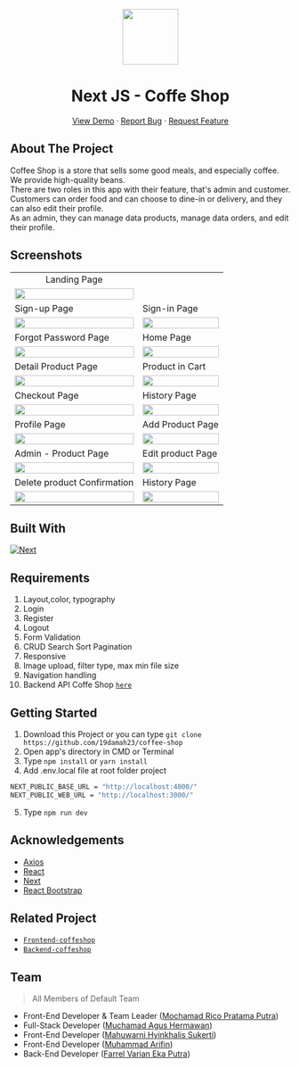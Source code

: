 <p align="center">
  <image src="/public/logoCoffeShop.svg" width=100/>
  <h1 align='center'>Next JS - Coffe Shop</h1>
</p>
  <p align="center">
    <a href="https://coffeeshopsks.mochamadrico.xyz/">View Demo</a>
    ·
    <a href="https://github.com/19damah23/coffee-shop/issues">Report Bug</a>
    ·
    <a href="https://github.com/19damah23/coffee-shop/pulls">Request Feature</a>
  </p>

## About The Project

Coffee Shop is a store that sells some good meals, and especially coffee. We provide high-quality beans. <br/>
There are two roles in this app with their feature, that's admin and customer.
Customers can order food and can choose to dine-in or delivery, and they can also edit their profile. <br/>
As an admin, they can manage data products, manage data orders, and edit their profile.
## Screenshots

<p align="center" display=flex>
  <table>
    <tr align="center">
      <td>Landing Page</td>
    </tr>
     <tr align="center">
      <td><image src='./screenshots/Coffee Shop1.png' width=100%></td>
    </tr>
  <tr>
    <td>Sign-up Page</td>
    <td>Sign-in Page</td>
  </tr>
  <tr>
    <td><image src='./screenshots/Coffee Shop2.png' width=100%></td>
    <td><image src='./screenshots/Coffee Shop3.png' width=100%/></td>
  </tr>
  
  <tr>
    <td>Forgot Password Page</td>
    <td>Home Page</td>
  </tr>
  <tr>
    <td><image src='./screenshots/Coffee Shop16.png' width=100%></td>
    <td><image src='./screenshots/Coffee Shop4.png' width=100%/></td>
  </tr>
  
  <tr>
    <td>Detail Product Page</td>
    <td>Product in Cart</td>
  </tr>
  <tr>
    <td><image src='./screenshots/Coffee Shop6.png' width=100%></td>
    <td><image src='./screenshots/Coffee Shop7.png' width=100%/></td>
  </tr>
  
   <tr>
    <td>Checkout Page</td>
    <td>History Page</td>
  </tr>
  <tr>
    <td><image src='./screenshots/Coffee Shop8.png' width=100%></td>
    <td><image src='./screenshots/Coffee Shop9.png' width=100%/></td>
  </tr>
  
  <tr>
    <td>Profile Page</td>
    <td>Add Product Page</td>
  </tr>
  <tr>
    <td><image src='./screenshots/Coffee Shop10.png' width=100%></td>
    <td><image src='./screenshots/Coffee Shop11.png' width=100%/></td>
  </tr>
  
   <tr>
    <td>Admin - Product Page</td>
    <td>Edit product Page</td>
  </tr>
  <tr>
    <td> <image src='./screenshots/Coffee Shop12.png' width=100%></td>
    <td> <image src='./screenshots/Coffee Shop13.png' width=100%/></td>
  </tr>
  
   <tr>
    <td>Delete product Confirmation</td>
    <td>History Page</td>
  </tr>
  <tr>
    <td> <image src='./screenshots/Coffee Shop14.png' width=100%></td>
    <td> <image src='./screenshots/Coffee Shop15.png' width=100%/></td>
  </tr>
  
 </table>
</p>

## Built With

[![Next](https://img.shields.io/badge/Next-11.1.2-blue)](https://nextjs.org/)

## Requirements

1. Layout,color, typography
2. Login
3. Register
4. Logout
5. Form Validation
6. CRUD Search Sort Pagination
7. Responsive
8. Image upload, filter type, max min file size
9. Navigation handling
10. Backend API Coffe Shop [`here`](https://github.com/farrelvarian/backend-CoffeeShop)

## Getting Started

1. Download this Project or you can type `git clone https://github.com/19damah23/coffee-shop`
2. Open app's directory in CMD or Terminal
3. Type `npm install` or `yarn install`
4. Add .env.local file at root folder project

```sh
NEXT_PUBLIC_BASE_URL = "http://localhost:4000/"
NEXT_PUBLIC_WEB_URL = "http://localhost:3000/"
```

5. Type `npm run dev`

## Acknowledgements

- [Axios](https://www.npmjs.com/package/axios)
- [React](https://reactjs.org/)
- [Next](https://nextjs.org/)
- [React Bootstrap](https://react-bootstrap.github.io/)

## Related Project

- [`Frontend-coffeshop`](https://github.com/Nisanisa7/coffee-shop/)
- [`Backend-coffeshop`](https://github.com/Nisanisa7/backend-CoffeeShop)

## Team

> All Members of Default Team

- Front-End Developer & Team Leader ([Mochamad Rico Pratama Putra](https://github.com/MochamadRicoPratamaPutra))
- Full-Stack Developer ([Muchamad Agus Hermawan](https://github.com/19damah23))
- Front-End Developer ([Mahuwarni Hyinkhalis Sukerti](https://github.com/Nisanisa7))
- Front-End Developer ([Muhammad Arifin](https://github.com/emhaarifin))
- Back-End Developer ([Farrel Varian Eka Putra](https://github.com/farrelvarian))
